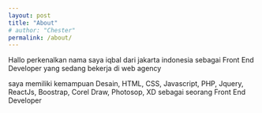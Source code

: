 ```yaml
---
layout: post
title: "About"
# author: "Chester"
permalink: /about/
---
```


Hallo perkenalkan nama saya iqbal dari jakarta indonesia
sebagai Front End Developer yang sedang bekerja di web agency

saya memiliki kemampuan Desain, HTML, CSS, Javascript, PHP, Jquery, ReactJs, Boostrap, Corel Draw, Photosop, XD
sebagai seorang Front End Developer
